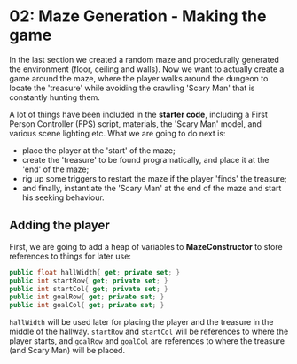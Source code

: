 # 02: Maze Generation - Making the game

In the last section we created a random maze and procedurally generated the environment (floor, ceiling and walls). Now we want to actually create a game around the maze, where the player walks around the dungeon to locate the 'treasure' while avoiding the crawling 'Scary Man' that is constantly hunting them.

A lot of things have been included in the **starter code**, including a First Person Controller (FPS) script, materials, the 'Scary Man' model, and various scene lighting etc. What we are going to do next is:

- place the player at the 'start' of the maze;
- create the 'treasure' to be found programatically, and place it at the 'end' of the maze;
- rig up some triggers to restart the maze if the player 'finds' the treasure;
- and finally, instantiate the 'Scary Man' at the end of the maze and start his seeking behaviour.

## Adding the player

First, we are going to add a heap of variables to **MazeConstructor** to store references to things for later use:

```csharp
public float hallWidth{ get; private set; }
public int startRow{ get; private set; }
public int startCol{ get; private set; }
public int goalRow{ get; private set; }
public int goalCol{ get; private set; }
```

`hallWidth` will be used later for placing the player and the treasure in the middle of the hallway. `startRow` and `startCol` will be references to where the player starts, and `goalRow` and `goalCol` are references to where the treasure (and Scary Man) will be placed.
